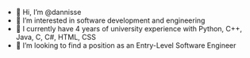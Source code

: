 - 👋 Hi, I’m @dannisse
- 👀 I’m interested in software development and engineering
- 🌱 I currently have 4 years of university experience with Python, C++, Java, C, C#, HTML, CSS
- 💞️ I’m looking to find a position as an Entry-Level Software Engineer

<!---
dannisse/dannisse is a ✨ special ✨ repository because its `README.md` (this file) appears on your GitHub profile.
You can click the Preview link to take a look at your changes.
--->
